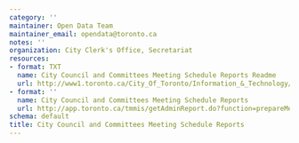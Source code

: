```yaml
---
category: ''
maintainer: Open Data Team
maintainer_email: opendata@toronto.ca
notes: ''
organization: City Clerk's Office, Secretariat
resources:
- format: TXT
  name: City Council and Committees Meeting Schedule Reports Readme
  url: http://www1.toronto.ca/City_Of_Toronto/Information_&_Technology/Open_Data/Data_Sets/Assets/Files/readme.txt
- format: ''
  name: City Council and Committees Meeting Schedule Reports
  url: http://app.toronto.ca/tmmis/getAdminReport.do?function=prepareMeetingScheduleReport
schema: default
title: City Council and Committees Meeting Schedule Reports
---
```


